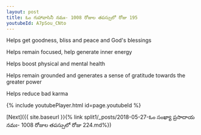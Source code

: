 ```yaml
---
layout: post
title: ఓం గుహావాసినీ నమః- 1008 రోజుల తపస్సులో రోజు 195
youtubeId: A7pSou_CNto
---
```

 
 
Helps get goodness, bliss and peace and God's blessings
 
Helps remain focused, help generate inner energy 
 
Helps boost physical and mental health 
 
Helps remain grounded and generates a sense of gratitude towards the greater power 
 
Helps reduce bad karma
 
 
 
 


{% include youtubePlayer.html id=page.youtubeId %}
 
[Next]({{ site.baseurl }}{% link  split1/_posts/2018-05-27-ఓం సంఖ్యా ప్రసాదాయ నమః- 1008 రోజుల తపస్సులో రోజు  224.md%})
 
